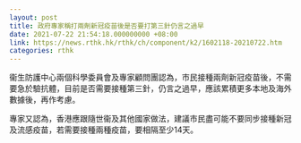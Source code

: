 ```yaml
---
layout: post
title: 政府專家稱打兩劑新冠疫苗後是否要打第三針仍言之過早
date: 2021-07-22 21:54:18.000000000 +08:00
link: https://news.rthk.hk/rthk/ch/component/k2/1602118-20210722.htm
categories: rthk
---
```


衞生防護中心兩個科學委員會及專家顧問團認為，市民接種兩劑新冠疫苗後，不需要急於驗抗體，目前是否需要接種第三針，仍言之過早，應該累積更多本地及海外數據後，再作考慮。

專家又認為，香港應跟隨世衞及其他國家做法，建議市民盡可能不要同步接種新冠及流感疫苗，若需要接種兩種疫苗，要相隔至少14天。
